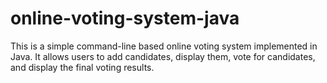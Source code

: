 # online-voting-system-java
This is a simple command-line based online voting system implemented in Java. It allows users to add candidates, display them, vote for candidates, and display the final voting results.
